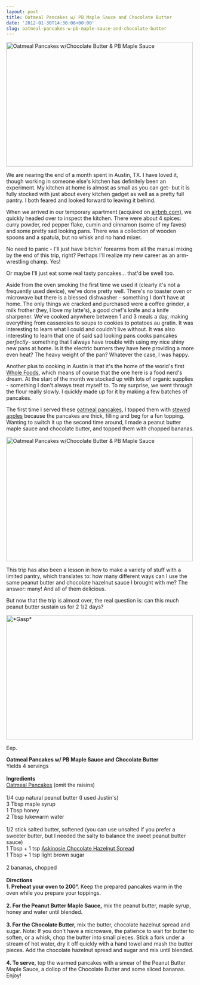 ```yaml
---
layout: post
title: Oatmeal Pancakes w/ PB Maple Sauce and Chocolate Butter
date: '2012-01-30T14:30:06+00:00'
slug: oatmeal-pancakes-w-pb-maple-sauce-and-chocolate-butter
---
```

<a href="http://www.flickr.com/photos/kstar810/6790325287/" title="Oatmeal Pancakes w/Chocolate Butter &amp; PB Maple Sauce by kstar810, on Flickr"><img src="http://farm8.staticflickr.com/7019/6790325287_1cf98bcf62.jpg" width="500" height="333" alt="Oatmeal Pancakes w/Chocolate Butter &amp; PB Maple Sauce"></a>

We are nearing the end of a month spent in Austin, TX. I have loved it, though working in someone else's kitchen has definitely been an experiment. My kitchen at home is almost as small as you can get- but it is fully stocked with just about every kitchen gadget as well as a pretty full pantry. I both feared and looked forward to leaving it behind.

When we arrived in our temporary apartment (acquired on [airbnb.com](http://www.airbnb.com/)), we quickly headed over to inspect the kitchen. There were about 4 spices: curry powder, red pepper flake, cumin and cinnamon (some of my faves) and some pretty sad looking pans. There was a collection of wooden spoons and a spatula, but no whisk and no hand mixer.

No need to panic - I'll just have bitchin' forearms from all the manual mixing by the end of this trip, right? Perhaps I'll realize my new career as an arm-wrestling champ. Yes!

Or maybe I'll just eat some real tasty pancakes… that'd be swell too.

Aside from the oven smoking the first time we used it (clearly it's not a frequently used device), we've done pretty well. There's no toaster oven or microwave but there is a blessed dishwasher - something I don't have at home. The only things we cracked and purchased were a coffee grinder, a milk frother (hey, I love my latte's), a good chef's knife and a knife sharpener. We've cooked anywhere between 1 and 3 meals a day, making everything from casseroles to soups to cookies to potatoes au gratin. It was interesting to learn what I could and couldn't live without. It was also interesting to learn that one of said sad looking pans cooks pancakes *perfectly*- something that I always have trouble with using my nice shiny new pans at home. Is it the electric burners they have here providing a more even heat? The heavy weight of the pan? Whatever the case, I was happy.

Another plus to cooking in Austin is that it's the home of the world's first <a href="http://wholefoodsmarket.com/stores/lamar/">Whole Foods</a>, which means of course that the one here is a food nerd's dream. At the start of the month we stocked up with lots of organic supplies - something I don't always treat myself to. To my surprise, we went through the flour really slowly. I quickly made up for it by making a few batches of pancakes.

The first time I served these <a href="http://www.rachaelraymag.com/Recipes/rachael-ray-magazine-recipe-search/breakfast-brunch-recipes/oatmeal-raisin-pancakes">oatmeal pancakes</a>, I topped them with <a href="http://www.marthastewart.com/318014/stewed-apples">stewed apples</a> because the pancakes are thick, filling and beg for a fun topping. Wanting to switch it up the second time around, I made a peanut butter maple sauce and chocolate butter, and topped them with chopped bananas.

<a href="http://www.flickr.com/photos/kstar810/6790325989/" title="Oatmeal Pancakes w/Chocolate Butter &amp; PB Maple Sauce by kstar810, on Flickr"><img src="http://farm8.staticflickr.com/7155/6790325989_2a09705f94.jpg" width="500" height="333" alt="Oatmeal Pancakes w/Chocolate Butter &amp; PB Maple Sauce"></a>

This trip has also been a lesson in how to make a variety of stuff with a limited pantry, which translates to: how many different ways can I use the same peanut butter and chocolate hazelnut sauce I brought with me? The answer: many! And all of them delicious.

But now that the trip is almost over, the real question is: can this much peanut butter sustain us for 2 1/2 days?

<a href="http://www.flickr.com/photos/kstar810/6790327655/" title="*Gasp* by kstar810, on Flickr"><img src="http://farm8.staticflickr.com/7146/6790327655_9acd1fc902.jpg" width="500" height="333" alt="*Gasp*"></a>

Eep.

<!--more-->

<div class="recipe">
<strong>Oatmeal Pancakes w/ PB Maple Sauce and Chocolate Butter</strong><br>
Yields 4 servings<br>
<br>
<strong>Ingredients</strong><br>
<a href="http://www.rachaelraymag.com/Recipes/rachael-ray-magazine-recipe-search/breakfast-brunch-recipes/oatmeal-raisin-pancakes">Oatmeal Pancakes</a> (omit the raisins)<br>
<br>
1/4 cup natural peanut butter (I used Justin's)<br>
3 Tbsp maple syrup<br>
1 Tbsp honey<br>
2 Tbsp lukewarm water<br>
<br>
1/2 stick salted butter, softened (you can use unsalted if you prefer a sweeter butter, but I needed the salty to balance the sweet peanut butter sauce)<br>
1 Tbsp + 1 tsp <a href="http://www.askinosie.com/p-107-hey-hey-hazelnut-chocolate-hazelnut-spread.aspx">Askinosie Chocolate Hazelnut Spread</a><br>
1 Tbsp + 1 tsp light brown sugar<br>
<br>
2 bananas, chopped<br>
<br>
<strong>Directions</strong><br>
<strong>1. Preheat your oven to 200°.</strong> Keep the prepared pancakes warm in the oven while you prepare your toppings.<br>
<br>
<strong>2. For the Peanut Butter Maple Sauce,</strong> mix the peanut butter, maple syrup, honey and water until blended.<br>
<br>
<strong>3. For the Chocolate Butter,</strong> mix the butter, chocolate hazelnut spread and sugar. Note: If you don't have a microwave, the patience to wait for butter to soften, or a whisk, chop the butter into small pieces. Stick a fork under a stream of hot water, dry it off quickly with a hand towel and mash the butter pieces. Add the chocolate hazelnut spread and sugar and mix until blended.<br>
<br>
<strong>4. To serve,</strong> top the warmed pancakes with a smear of the Peanut Butter Maple Sauce, a dollop of the Chocolate Butter and some sliced bananas. Enjoy!
</div>
